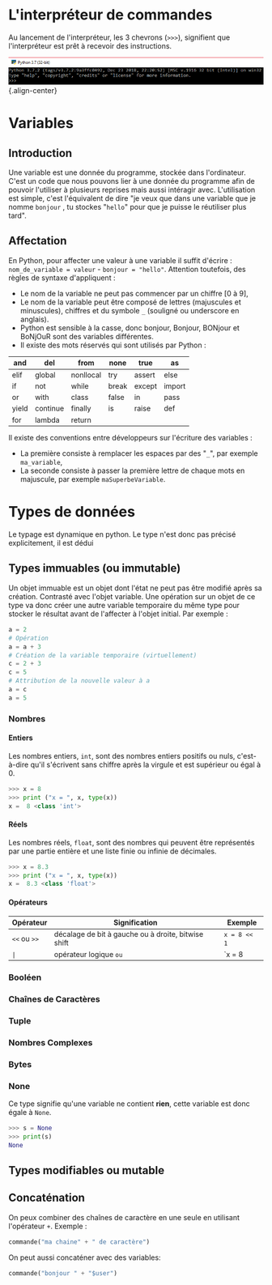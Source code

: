 <!-- TITLE: Python - Bases -->
<!-- SUBTITLE: Bases de Python -->

# L'interpréteur de commandes
Au lancement de l'interpréteur, les 3 chevrons (`>>>`), signifient que l'interpréteur est prêt à recevoir des instructions.

![Python Interpreteur](/uploads/python/python-interpreteur.png "Python Interpreteur"){.align-center}

# Variables
## Introduction
Une variable est une donnée du programme, stockée dans l'ordinateur. C'est un code que nous pouvons lier à une donnée du programme afin de pouvoir l'utiliser à plusieurs reprises mais aussi intéragir avec.
L'utilisation est simple, c'est l'équivalent de dire "je veux que dans une variable que je nomme `bonjour` , tu stockes "`hello`"  pour que je puisse le réutiliser plus tard".

## Affectation

En Python, pour affecter une valeur à une variable il suffit d'écrire : `nom_de_variable = valeur` - `bonjour = "hello"`.
Attention toutefois, des règles de syntaxe d'appliquent :
* Le nom de la variable ne peut pas commencer par un chiffre [0 à 9],
* Le nom de la variable peut être composé de lettres (majuscules et minuscules), chiffres et du symbole `_` (souligné ou underscore en anglais).
* Python est sensible à la casse, donc bonjour, Bonjour, BONjour et BoNjOuR sont des variables différentes.
* Il existe des mots réservés qui sont utilisés par Python :

|and|del|from|none|true|as|
|---|---|----|----|----|--|
|elif|global|nonllocal|try|assert|else|
|if|not|while|break|except|import|
|or|with|class|false|in|pass|
|yield|continue|finally|is|raise|def|
|for|lambda|return||||

Il existe des conventions entre développeurs sur l'écriture des variables :
- La première consiste à remplacer les espaces par des "`_`", par exemple `ma_variable`,
- La seconde consiste à passer la première lettre de chaque mots en majuscule, par exemple `maSuperbeVariable`.


# Types de données
Le typage est dynamique en python. Le type n'est donc pas précisé explicitement, il est dédui

## Types immuables (ou immutable)
Un objet immuable est un objet dont l'état ne peut pas être modifié après sa création. Contrasté avec l'objet variable.
Une opération sur un objet de ce type va donc créer une autre variable temporaire du même type pour stocker le résultat avant de l'affecter à l'objet initial.
Par exemple :

```python
a = 2
# Opération
a = a + 3
# Création de la variable temporaire (virtuellement)
c = 2 + 3
c = 5
# Attribution de la nouvelle valeur à a
a = c
a = 5
```


### Nombres
#### Entiers
Les nombres entiers, `int`, sont des nombres entiers positifs ou nuls, c'est-à-dire qu'il s'écrivent sans chiffre après la virgule et est supérieur ou égal à 0.

```python
>>> x = 8
>>> print ("x = ", x, type(x))
x =  8 <class 'int'>
```


#### Réels
Les nombres réels, `float`, sont des nombres qui peuvent être représentés par une partie entière et une liste finie ou infinie de décimales.

```python
>>> x = 8.3
>>> print ("x = ", x, type(x))
x =  8.3 <class 'float'>
```

#### Opérateurs

| Opérateur | Signification | Exemple |
|-------------|---------------|----------|
| `<<` ou `>>` | décalage de bit à gauche ou à droite, bitwise shift | `x = 8 << 1` |
| `\|` | opérateur logique `ou` | `x = 8 | 1` |


### Booléen

### Chaînes de Caractères

### Tuple

### Nombres Complexes


### Bytes

### None
Ce type signifie qu'une variable ne contient **rien**, cette variable est donc égale à `None`.

```python
>>> s = None
>>> print(s)
None
```


## Types modifiables ou mutable

## Concaténation
On peux combiner des chaînes de caractère en une seule en utilisant l'opérateur `+`.
Exemple :

```python
commande("ma chaine" + " de caractère")
```

On peut aussi concaténer avec des variables:
```python
commande("bonjour " + "$user")
```
